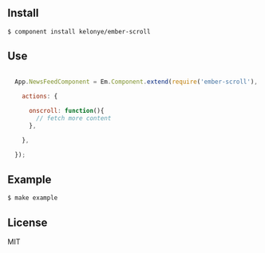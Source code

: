 Install
---

    $ component install kelonye/ember-scroll

Use
---

```javascript

  App.NewsFeedComponent = Em.Component.extend(require('ember-scroll'), {

    actions: {
      
      onscroll: function(){
        // fetch more content
      },

    },

  });

```

Example
---

    $ make example

License
---

MIT